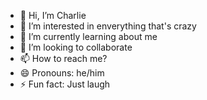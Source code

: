 - 👋 Hi, I’m Charlie
- 👀 I’m interested in enverything that's crazy
- 🌱 I’m currently learning about me
- 💞️ I’m looking to collaborate 
- 📫 How to reach me?
- 😄 Pronouns: he/him
- ⚡ Fun fact: Just laugh

<!---
charlie00-1/charlie00-1 is a ✨ special ✨ repository because its `README.md` (this file) appears on your GitHub profile.
You can click the Preview link to take a look at your changes.
--->
